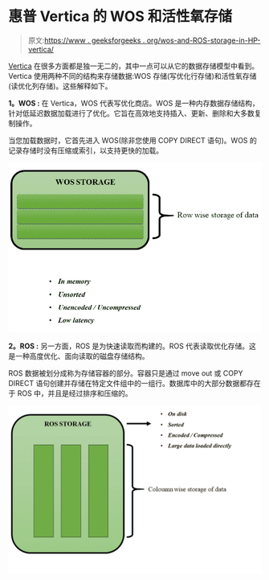 # 惠普 Vertica 的 WOS 和活性氧存储

> 原文:[https://www . geeksforgeeks . org/wos-and-ROS-storage-in-HP-vertica/](https://www.geeksforgeeks.org/wos-and-ros-storage-in-hp-vertica/)

[Vertica](https://www.geeksforgeeks.org/features-of-hp-vertica/) 在很多方面都是独一无二的，其中一点可以从它的数据存储模型中看到。Vertica 使用两种不同的结构来存储数据:WOS 存储(写优化行存储)和活性氧存储(读优化列存储)。这些解释如下。

**1。WOS :**
在 Vertica，WOS 代表写优化商店。WOS 是一种内存数据存储结构，针对低延迟数据加载进行了优化。它旨在高效地支持插入、更新、删除和大多数复制操作。

当您加载数据时，它首先进入 WOS(除非您使用 COPY DIRECT 语句)。WOS 的记录存储时没有压缩或索引，以支持更快的加载。

![](img/3f7c348488d63d4e2528d0012768c0b9.png)

**2。ROS :**
另一方面，ROS 是为快速读取而构建的。ROS 代表读取优化存储。这是一种高度优化、面向读取的磁盘存储结构。

ROS 数据被划分成称为存储容器的部分。容器只是通过 move out 或 COPY DIRECT 语句创建并存储在特定文件组中的一组行。数据库中的大部分数据都存在于 ROS 中，并且是经过排序和压缩的。

![](img/d0ccade07a9c40e505c1ae1a79f4674b.png)